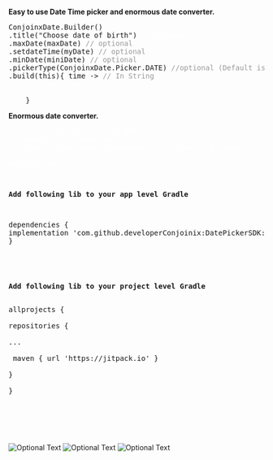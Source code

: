 <p><strong>Easy to use Date Time picker and enormous date converter.</strong></p>
<pre>ConjoinxDate.Builder()<br/>.title("Choose date of birth") <span style="color: #fff;"> /*optional*/</span>
.maxDate(maxDate) <span style="color: #999999;">// optional </span>
.setdateTime(myDate) <span style="color: #999999;">// optional</span>
.minDate(miniDate) <span style="color: #999999;">// optional</span>
.pickerType(ConjoinxDate.Picker.DATE) <span style="color: #999999;">//optional (Default is Picker.DATETIME )</span>  
.build(this){ time -&gt; <span style="color: #999999;">// In String</span><br />        <br />        <br />    }</pre>

<p><strong>Enormous date converter.</strong></p>

<pre><span style="color: #fff;"> var a = "2019-01-07 14:11:00"
a.timeAgo()  = 2 days ago
a.toDate().time.convertToReadable = 11 hours : 23 mint

and many more....
</span>
</pre>


<pre><p><strong>Add following lib to your app level Gradle</strong></p>
<p>dependencies {<br/>implementation 'com.github.developerConjoinix:DatePickerSDK:1.2'<br />}<strong><br /></strong></p></pre>
<p>&nbsp;</p>
<pre><p><strong>Add following lib to your project level Gradle</strong></p>
<div>allprojects {</div>
<div>repositories {</div>
<div>...</div>
<div> maven { url 'https://jitpack.io' } </div>
<div>}</div>
<div>}</div>
</pre>
<br/> <br/> <br/>


![Optional Text](../master/Screenshot/ad.png)
![Optional Text](../master/Screenshot/ad1.png)
![Optional Text](../master/Screenshot/ad2.png)

 

